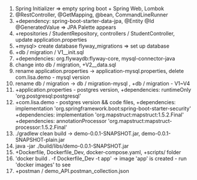 1. Spring Initializer => empty spring boot + Spring Web, Lombok
2. @RestController, @GetMapping, @bean, CommandLineRunner
3. +dependency: spring-boot-starter-data-jpa, @Entity @Id @GeneratedValue => JPA Palette appears
4. +repositories / StudentRepository, controllers / StudentController, update application.properties
5. +mysql> create database flyway_migrations => set up database
6. +db / migration / V1__init.sql
7. +dependencies: org.flywaydb:flyway-core, mysql-connector-java
8. change into db / migration, +V2__data.sql
9. rename application.properties -> application-mysql.properties, delete com.lisa.demo - mysql version
10. rename db / migration -> db / migration-mysql , +db / migration - V1~V4
11. +application.properties - postgres version, +dependencies: runtimeOnly 'org.postgresql:postgresql'
12. +com.lisa.demo - postgres version && code files,
    +dependencies: implementation 'org.springframework.boot:spring-boot-starter-security'
    +dependencies: implementation 'org.mapstruct:mapstruct:1.5.2.Final'
    +dependencies: annotationProcessor 'org.mapstruct:mapstruct-processor:1.5.2.Final'
13. ./gradlew clean build -> demo-0.0.1-SNAPSHOT.jar, demo-0.0.1-SNAPSHOT-plain.jar 
14. java -jar ./build/libs/demo-0.0.1-SNAPSHOT.jar
15. +Dockerfile, Dockerfile_Dev, docker-compose.yaml, +scripts/ folder
16. 'docker build . -f Dockerfile_Dev -t app' -> image 'app' is created - run 'docker images' to see
17. +postman / demo_API.postman_collection.json